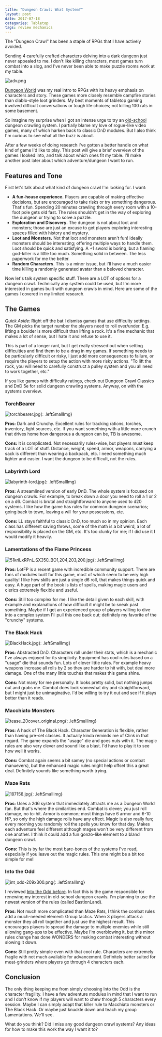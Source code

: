 ```yaml
---
title: "Dungeon Crawl: What System?"
layout: post
date: 2017-07-18
categories: Tabletop
tags: review mechanics
---
```


The "Dungeon Crawl" has been a staple of RPGs that I have actively avoided.

Sending 4 carefully crafted characters delving into a dark dungeon just never appealed to me. I don't like killing characters, most games turn combat into a slog, and I've never been able to make puzzle rooms work at my table.

![adv.png]({{site.url}}/images/posts/adv.png)

[Dungeon World]({{site.url}}/david/extremely-interesting-role-playing-games#dungeon-world) was my real intro to RPGs with its heavy emphasis on characters and story. These games more closely resemble campfire stories than diablo-style loot grinders. My best moments of tabletop gaming involved difficult conversations or tough life choices; not killing 100 rats in some basement.

So imagine my surprise when I got an intense urge to try an [old-school]({{site.url}}/david/2016/09/my-journey-into-osr) dungeon crawling system. I partially blame my love of rogue-like video games, many of which harken back to classic DnD modules. But I also think I'm curious to see what all the buzz is about.

After a few weeks of doing research I've gotten a better handle on what kind of game I'd like to play. This post will give a brief overview of the games I looked into, and talk about which ones fit my table. I'll make another post later about which adventure/dungeon I want to run.

## Features and Tone

First let's talk about what kind of dungeon crawl I'm looking for. I want:

 * **A fun-house experience.** Players are capable of making effective decisions, but are encouraged to take risks or try something dangerous. That's fun. Spending 20 minutes crawling through every room with a 10-foot pole gets old fast. The rules shouldn't get in the way of exploring the dungeon or trying to solve a puzzle.
 * **Exploration and Discovery.** The dungeon is not about loot and monsters; those are just an excuse to get players exploring interesting spaces filled with history and mystery.
 * **Loot and Monsters.** Not that loot and monsters aren't fun! Ideally monsters should be interesting; offering multiple ways to handle them. Loot should be quick and satisfying. A +1 sword is boring, but a flaming god-killer is a little too much. Something solid in between. The less paperwork for me the better. 
 * **Random Characters.** This is a minor issue, but I'll have a much easier time killing a randomly generated avatar than a beloved character.

Now let's talk system specific stuff. There are a LOT of options for a dungeon crawl. Technically any system could be used, but I'm more interested in games built with dungeon crawls in mind. Here are some of the games I covered in my limited research.

## The Games

*Quick Aside:* Right off the bat I dismiss games that use difficulty settings. The GM picks the target number the players need to roll over/under. E.g. lifting a boulder is more difficult than lifting a rock.  It's a fine mechanic that makes a lot of sense, but I hate it and refuse to use it.

This is part of a longer rant, but I get really stressed out when setting difficulties and find them to be a drag in my games. If something needs to be particularly difficult or risky, I just add more consequences to failure, or require the players to setup the action with more risky actions. "To lift the rock, you will need to carefully construct a pulley system and you all need to work together, etc."

If you like games with difficulty ratings, check out Dungeon Crawl Classics and DnD 5e for solid dungeon crawling systems. Anyway, on with the systems overview.

### TorchBearer
![torchbearer.jpg]({{site.url}}/images/posts/torchbearer.jpg){: .leftSmallImg}

**Pros:** Dark and Crunchy. Excellent rules for tracking rations, torches, inventory, light sources, etc. If you want something with a little more crunch that drives home how dangerous a dungeon can be, TB is awesome.

**Cons:** It is complicated. Not necessarily rules-wise, but players must keep track of a LOT of stuff. Distance, weight, speed, armor, weapons, carrying a sack is different than wearing a backpack, etc. I need something much lighter and easier. I want the dungeon to be difficult, not the rules.

### Labyrinth Lord
![labyrinth-lord.jpg]({{site.url}}/images/posts/labyrinth-lord.jpg){: .leftSmallImg}

**Pros:** A streamlined version of early DnD. The whole system is focused on dungeon crawls. For example, to break down a door you need to roll a 1 or 2 on a d6. Combat is brutal and straightforward to anyone used to d20 systems. I like how the game has rules for common dungeon scenarios; going back to town, leaving a will for your possessions, etc.

**Cons:** LL stays faithful to classic DnD, too much so in my opinion. Each class has different saving throws, some of the math is a bit weird, a lot of responsibility is placed on the GM, etc. It's too clunky for me; if I did use it I would modify it heavily.

### Lamentations of the Flame Princess
![51kriLxRPnL._SX350_BO1,204,203,200_.jpg]({{site.url}}/images/posts/51kriLxRPnL._SX350_BO1,204,203,200_.jpg){: .leftSmallImg}

**Pros:** LotFP is a recent game with incredible community support. There are tons of modules built for this game, most of which seem to be very high quality! I like how skills are just a single d6 roll, that makes things quick and easy. A huge part of the book is lists of spells, making magic users and clerics extremely flexible and useful.

**Cons:** Still too complex for me. I like the detail given to each skill, with example and explanations of how difficult it might be to sneak past something. Maybe if I get an experienced group of players willing to dive into a complex system I'll pull this one back out; definitely my favorite of the "crunchy" systems.

### The Black Hack
![BlackHack.jpg]({{site.url}}/images/posts/BlackHack.jpg){: .leftSmallImg}

**Pros:** Abstracted DnD. Characters roll under their stats, which is a mechanic I've always enjoyed for its simplicity. Equipment has cool rules based on a "usage" die that sounds fun. Lots of clever little rules. For example heavy weapons increase all rolls by 2 so they are harder to hit with, but deal more damage. One of the many little touches that makes this game shine.

**Cons:** Not many for me personally. It looks pretty solid, but nothing jumps out and grabs me. Combat does look somewhat dry and straightforward, but I might just be unimaginative. I'd be willing to try it out and see if it plays better than it reads.

### Macchiato Monsters
![tease_20cover_original.png]({{site.url}}/images/posts/tease_20cover_original.png){: .leftSmallImg}

**Pros:** A hack of The Black Hack. Character Generation is flexible, rather than having pre-set classes. It actually kinda reminds me of Clink in that regard. The game expands the "usage" die and goes nuts with it. The magic rules are also very clever and sound like a blast. I'd have to play it to see how well it works.

**Cons:** Combat again seems a bit samey (no special actions or combat manuevers), but the enhanced magic rules might help offset this a great deal. Definitely sounds like something worth trying.

### Maze Rats
![197158.jpg]({{site.url}}/images/posts/197158.jpg){: .leftSmallImg}

**Pros:** Uses a 2d6 system that immediately attracts me as a Dungeon World fan. But that's where the similarities end. Combat is clever; you just roll damage, no to-hit. Armor is common; most things have 6 armor and 6-10 HP, so only the high damage rolls have any effect. Magic is also really fun; every morning you randomly roll the spells you know for that day. Makes each adventure feel different although mages won't be very different from one another. I think it could add a fun gonzo-like element to a bland dungeon crawl.

**Cons:** This is by far the most bare-bones of the systems I've read, especially if you leave out the magic rules. This one might be a bit too simple for me!

### Into the Odd
![int_odd-209x300.png]({{site.url}}/images/posts/int_odd-209x300.png){: .leftSmallImg}

I reviewed [Into the Odd before]({{site.url}}/david/extremely-interesting-role-playing-games#into-the-odd). In fact this is the game responsible for renewing my interest in old-school dungeon crawls. I'm planning to use the newest version of the rules (called BastionLand).

**Pros:** Not much more complicated than Maze Rats, I think the combat rules add a much-needed element: Group tactics. When 3 players attack a monster they all roll together and just use the highest result. This encourages players to spread the damage to multiple enemies while still allowing gang-ups to be effective. Maybe I'm overblowing it, but this minor rules change has done WONDERS for making combat interesting without slowing it down.

**Cons:** Still pretty simple even with that cool rule. Characters are extremely fragile with not much available for advancement. Definitely better suited for meat-grinders where players go through 4 characters each.

## Conclusion

The only thing keeping me from simply choosing Into the Odd is the character fragility. I have a few adventure modules in mind that I want to run and I don't know if my players will want to chew through 5 characters every session. Maybe I can simply adapt that killer rule to Macchiato monsters or The Black Hack. Or maybe just knuckle down and teach my group Lamentations. We'll see.

What do you think? Did I miss any good dungeon crawl systems? Any ideas for how to make this work the way I want it to?
